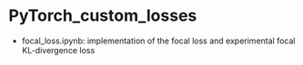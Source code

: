 # PyTorch_custom_losses
- focal_loss.ipynb: implementation of the focal loss and experimental focal KL-divergence loss